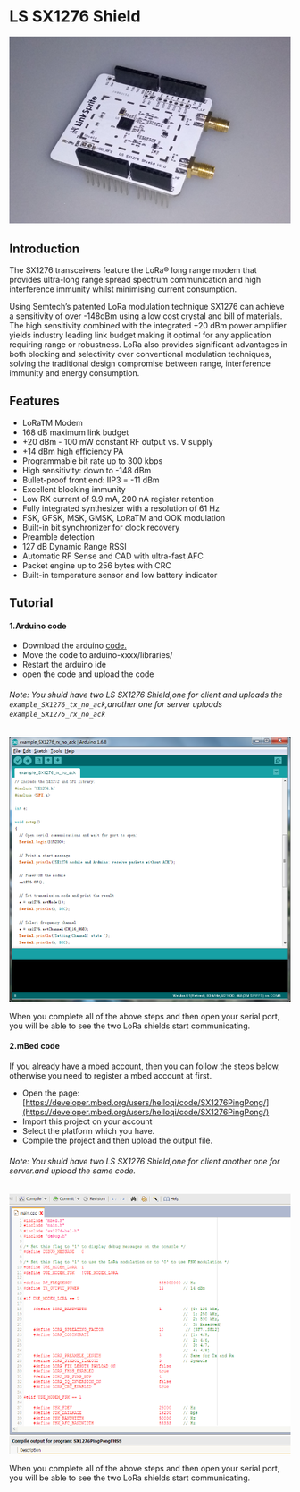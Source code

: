 # LS SX1276 Shield

![](./picture/lora.png)

## Introduction

The SX1276 transceivers feature the LoRa® long range modem that provides ultra-long range spread spectrum communication and high interference immunity whilst minimising current consumption.

Using Semtech’s patented LoRa modulation technique SX1276 can achieve a sensitivity of over -148dBm using a low cost crystal and bill of materials. The high sensitivity combined with the integrated +20 dBm power amplifier yields industry leading link budget making it optimal for any application requiring range or robustness. LoRa also provides significant advantages in both blocking and selectivity over conventional modulation techniques, solving the traditional design compromise between range, interference immunity and energy consumption.

## Features

* LoRaTM Modem
* 168 dB maximum link budget
* +20 dBm - 100 mW constant RF output vs. V supply
* +14 dBm high efficiency PA
* Programmable bit rate up to 300 kbps
* High sensitivity: down to -148 dBm
* Bullet-proof front end: IIP3 = -11 dBm
* Excellent blocking immunity
* Low RX current of 9.9 mA, 200 nA register retention
* Fully integrated synthesizer with a resolution of 61 Hz
* FSK, GFSK, MSK, GMSK, LoRaTM and OOK modulation
* Built-in bit synchronizer for clock recovery
* Preamble detection
* 127 dB Dynamic Range RSSI
* Automatic RF Sense and CAD with ultra-fast AFC
* Packet engine up to 256 bytes with CRC
* Built-in temperature sensor and low battery indicator

## Tutorial

#### 1.Arduino code
* Download the arduino [code.](https://github.com/delongqilinksprite/sx1276.git)
* Move the code to arduino-xxxx/libraries/
* Restart the arduino ide
* open the code and upload the code

###### Note: You shuld have two  LS SX1276 Shield,one for client and uploads the ```example_SX1276_tx_no_ack```,another one for server uploads ```example_SX1276_rx_no_ack```

![](./picture/code1.png)

When you complete all of the above steps and then open your serial port, you will be able to see the two LoRa shields start communicating.

#### 2.mBed code

If you already have a mbed account, then you can follow the steps below, otherwise you need to register a mbed account at first.
* Open the page:[https://developer.mbed.org/users/helloqi/code/SX1276PingPong/](https://developer.mbed.org/users/helloqi/code/SX1276PingPong/)
* Import this project on your account
* Select the platform which you have.
* Compile the project and then upload the output file.

###### Note: You shuld have two  LS SX1276 Shield,one for client another one for server.and upload the same code.

![](./picture/code2.png)

When you complete all of the above steps and then open your serial port, you will be able to see the two LoRa shields start communicating.
